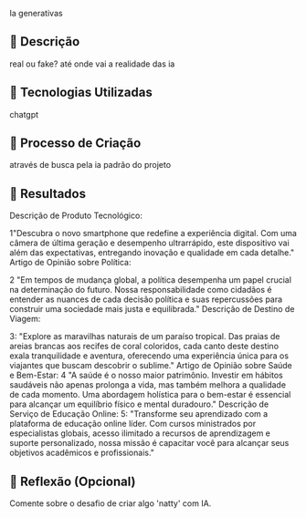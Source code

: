 Ia generativas

## 📒 Descrição
real ou fake? até onde vai a realidade das ia

## 🤖 Tecnologias Utilizadas
chatgpt

## 🧐 Processo de Criação
através de busca pela ia padrão do projeto

## 🚀 Resultados
Descrição de Produto Tecnológico:

1"Descubra o novo smartphone que redefine a experiência digital. Com uma câmera de última geração e desempenho ultrarrápido, este dispositivo vai além das expectativas, entregando inovação e qualidade em cada detalhe."
Artigo de Opinião sobre Política:

2 "Em tempos de mudança global, a política desempenha um papel crucial na determinação do futuro. Nossa responsabilidade como cidadãos é entender as nuances de cada decisão política e suas repercussões para construir uma sociedade mais justa e equilibrada."
Descrição de Destino de Viagem:

3: "Explore as maravilhas naturais de um paraíso tropical. Das praias de areias brancas aos recifes de coral coloridos, cada canto deste destino exala tranquilidade e aventura, oferecendo uma experiência única para os viajantes que buscam descobrir o sublime."
Artigo de Opinião sobre Saúde e Bem-Estar:
4 "A saúde é o nosso maior patrimônio. Investir em hábitos saudáveis não apenas prolonga a vida, mas também melhora a qualidade de cada momento. Uma abordagem holística para o bem-estar é essencial para alcançar um equilíbrio físico e mental duradouro."
Descrição de Serviço de Educação Online:
5: "Transforme seu aprendizado com a plataforma de educação online líder. Com cursos ministrados por especialistas globais, acesso ilimitado a recursos de aprendizagem e suporte personalizado, nossa missão é capacitar você para alcançar seus objetivos acadêmicos e profissionais."

## 💭 Reflexão (Opcional)
Comente sobre o desafio de criar algo 'natty' com IA.
